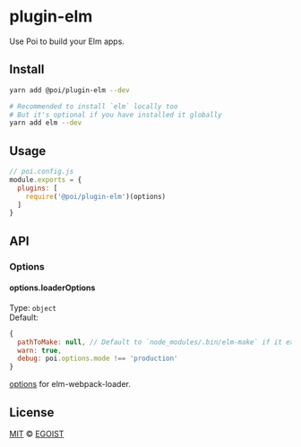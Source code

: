 # plugin-elm

Use Poi to build your Elm apps.

## Install

```bash
yarn add @poi/plugin-elm --dev

# Recommended to install `elm` locally too
# But it's optional if you have installed it globally
yarn add elm --dev
```

## Usage

```js
// poi.config.js
module.exports = {
  plugins: [
    require('@poi/plugin-elm')(options)
  ]
}
```

## API

### Options

#### options.loaderOptions

Type: `object`<br>
Default:

```js
{
  pathToMake: null, // Default to `node_modules/.bin/elm-make` if it exists, otherwise it uses global `elm-make`
  warn: true,
  debug: poi.options.mode !== 'production'
}
```

[options](https://github.com/elm-community/elm-webpack-loader#options) for elm-webpack-loader.

## License

[MIT](https://oss.ninja/mit/egoist) &copy; [EGOIST](https://github.com/egoist)
